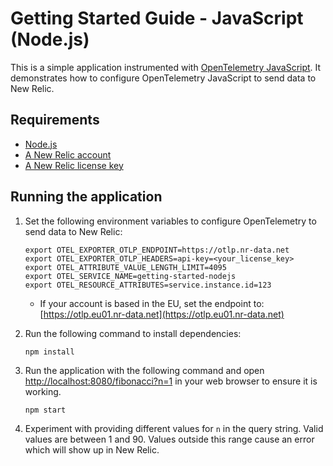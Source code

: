 # Getting Started Guide - JavaScript (Node.js)

This is a simple application instrumented with [OpenTelemetry JavaScript](https://github.com/open-telemetry/opentelemetry-js).
It demonstrates how to configure OpenTelemetry JavaScript to send data to New Relic.

## Requirements

* [Node.js](https://nodejs.org/en/download/)
* [A New Relic account](https://one.newrelic.com/)
* [A New Relic license key](https://docs.newrelic.com/docs/apis/intro-apis/new-relic-api-keys/#license-key)

## Running the application

1. Set the following environment variables to configure OpenTelemetry to send
   data to New Relic:

    ```shell
    export OTEL_EXPORTER_OTLP_ENDPOINT=https://otlp.nr-data.net
    export OTEL_EXPORTER_OTLP_HEADERS=api-key=<your_license_key>
    export OTEL_ATTRIBUTE_VALUE_LENGTH_LIMIT=4095
    export OTEL_SERVICE_NAME=getting-started-nodejs
    export OTEL_RESOURCE_ATTRIBUTES=service.instance.id=123
    ```

    * If your account is based in the EU, set the endpoint to: [https://otlp.eu01.nr-data.net](https://otlp.eu01.nr-data.net)

2. Run the following command to install dependencies:

    ```shell
    npm install
    ```

3. Run the application with the following command and open
   [http://localhost:8080/fibonacci?n=1](http://localhost:8080/fibonacci?n=1)
   in your web browser to ensure it is working.

    ```shell
    npm start
    ```

4. Experiment with providing different values for `n` in the query string.
   Valid values are between 1 and 90. Values outside this range cause an error
   which will show up in New Relic.
